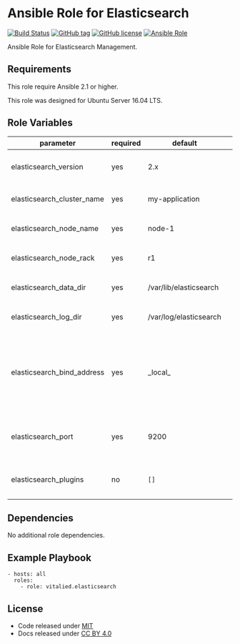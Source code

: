 Ansible Role for Elasticsearch
==============================

[![Build Status](https://travis-ci.org/vitalied/ansible-role-elasticsearch.svg?branch=master)](https://travis-ci.org/vitalied/ansible-role-elasticsearch)
[![GitHub tag](https://img.shields.io/github/tag/vitalied/ansible-role-elasticsearch.svg)](https://github.com/vitalied/ansible-role-elasticsearch)
[![GitHub license](https://img.shields.io/github/license/vitalied/ansible-role-elasticsearch.svg)](https://github.com/vitalied/ansible-role-elasticsearch/blob/master/LICENSE)
[![Ansible Role](https://img.shields.io/ansible/role/10589.svg)](https://galaxy.ansible.com/vitalied/elasticsearch)

Ansible Role for Elasticsearch Management.

Requirements
------------

This role require Ansible 2.1 or higher.

This role was designed for Ubuntu Server 16.04 LTS.

Role Variables
--------------

<table>
<colgroup>
<col width="20%" />
<col width="20%" />
<col width="20%" />
<col width="20%" />
<col width="20%" />
</colgroup>
<thead>
<tr class="header">
<th>parameter</th>
<th>required</th>
<th>default</th>
<th>choices</th>
<th>comments</th>
</tr>
</thead>
<tbody>
<tr class="odd">
<td>elasticsearch_version</td>
<td>yes</td>
<td>2.x</td>
<td><ul>
<li><code>2.x</code></li>
<li><code>etc...</code></li>
</ul></td>
<td>Version of Elasticsearch to install.</td>
</tr>
<tr class="even">
<td>elasticsearch_cluster_name</td>
<td>yes</td>
<td>my-application</td>
<td></td>
<td>Name of Elasticsearch cluster.</td>
</tr>
<tr class="odd">
<td>elasticsearch_node_name</td>
<td>yes</td>
<td>node-1</td>
<td></td>
<td>Name of Elasticsearch node.</td>
</tr>
<tr class="even">
<td>elasticsearch_node_rack</td>
<td>yes</td>
<td>r1</td>
<td></td>
<td>Name of Elasticsearch node's rack.</td>
</tr>
<tr class="odd">
<td>elasticsearch_data_dir</td>
<td>yes</td>
<td>/var/lib/elasticsearch</td>
<td></td>
<td>Specifies the data storage directory.</td>
</tr>
<tr class="even">
<td>elasticsearch_log_dir</td>
<td>yes</td>
<td>/var/log/elasticsearch</td>
<td></td>
<td>Name of Elasticsearch node's rack.</td>
</tr>
<tr class="odd">
<td>elasticsearch_bind_address</td>
<td>yes</td>
<td>_local_</td>
<td><ul>
<li><code>IP address</code></li>
<li><code>hostname</code></li>
<li><code><a href="https://www.elastic.co/guide/en/elasticsearch/reference/current/modules-network.html#network-interface-values">special value</a></code></li>
<li><code>an array of any combination of these</code></li>
</ul></td>
<td>
The IP address on which Elasticsearch will listen for requests.
<a href="https://www.elastic.co/guide/en/elasticsearch/reference/current/modules-network.html#common-network-settings">Network settings</a>
</td>
</tr>
<tr class="even">
<td>elasticsearch_port</td>
<td>yes</td>
<td>9200</td>
<td></td>
<td>The port on which Elasticsearch will listen for requests.</td>
</tr>
<tr class="odd">
<td>elasticsearch_plugins</td>
<td>no</td>
<td><code>[]</code></td>
<td><ul>
<li><code>[]</code></li>
<li><code>list</code></li>
</ul></td>
<td>List of Elasticsearch Plugins to install.</td>
</tr>
</tbody>
</table>

Dependencies
------------

No additional role dependencies.

Example Playbook
----------------

    - hosts: all
      roles:
        - role: vitalied.elasticsearch

License
-------

-   Code released under [MIT](https://github.com/vitalied/ansible-role-elasticsearch/blob/master/LICENSE)
-   Docs released under [CC BY 4.0](http://creativecommons.org/licenses/by/4.0/)
